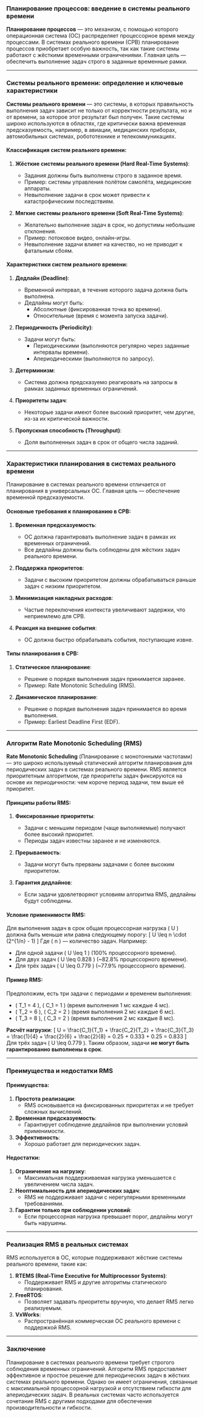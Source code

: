 ### Планирование процессов: введение в системы реального времени

**Планирование процессов** — это механизм, с помощью которого операционная система (ОС) распределяет процессорное время между процессами. В системах реального времени (СРВ) планирование процессов приобретает особую важность, так как такие системы работают с жёсткими временными ограничениями. Главная цель — обеспечить выполнение задач строго в заданные временные рамки.

---

### Системы реального времени: определение и ключевые характеристики

**Системы реального времени** — это системы, в которых правильность выполнения задач зависит не только от корректности результата, но и от времени, за которое этот результат был получен. Такие системы широко используются в областях, где критически важна временная предсказуемость, например, в авиации, медицинских приборах, автомобильных системах, робототехнике и телекоммуникациях.

#### Классификация систем реального времени:

1. **Жёсткие системы реального времени (Hard Real-Time Systems)**:

    - Задания должны быть выполнены строго в заданное время.
    - Пример: системы управления полётом самолёта, медицинские аппараты.
    - Невыполнение задачи в срок может привести к катастрофическим последствиям.

2. **Мягкие системы реального времени (Soft Real-Time Systems)**:
    - Желательно выполнение задач в срок, но допустимы небольшие отклонения.
    - Пример: потоковое видео, онлайн-игры.
    - Невыполнение задачи влияет на качество, но не приводит к фатальным сбоям.

#### Характеристики систем реального времени:

1. **Дедлайн (Deadline)**:

    - Временной интервал, в течение которого задача должна быть выполнена.
    - Дедлайны могут быть:
        - Абсолютные (фиксированная точка во времени).
        - Относительные (время с момента запуска задачи).

2. **Периодичность (Periodicity)**:

    - Задачи могут быть:
        - Периодическими (выполняются регулярно через заданные интервалы времени).
        - Апериодическими (выполняются по запросу).

3. **Детерминизм**:

    - Система должна предсказуемо реагировать на запросы в рамках заданных временных ограничений.

4. **Приоритеты задач**:

    - Некоторые задачи имеют более высокий приоритет, чем другие, из-за их критической важности.

5. **Пропускная способность (Throughput)**:
    - Доля выполненных задач в срок от общего числа заданий.

---

### Характеристики планирования в системах реального времени

Планирование в системах реального времени отличается от планирования в универсальных ОС. Главная цель — обеспечение временной предсказуемости.

#### Основные требования к планированию в СРВ:

1. **Временная предсказуемость**:

    - ОС должна гарантировать выполнение задач в рамках их временных ограничений.
    - Все дедлайны должны быть соблюдены для жёстких задач реального времени.

2. **Поддержка приоритетов**:

    - Задачи с высоким приоритетом должны обрабатываться раньше задач с низким приоритетом.

3. **Минимизация накладных расходов**:

    - Частые переключения контекста увеличивают задержки, что неприемлемо для СРВ.

4. **Реакция на внешние события**:
    - ОС должна быстро обрабатывать события, поступающие извне.

#### Типы планирования в СРВ:

1. **Статическое планирование**:

    - Решение о порядке выполнения задач принимается заранее.
    - Пример: Rate Monotonic Scheduling (RMS).

2. **Динамическое планирование**:
    - Решение о порядке выполнения задач принимается во время выполнения.
    - Пример: Earliest Deadline First (EDF).

---

### Алгоритм Rate Monotonic Scheduling (RMS)

**Rate Monotonic Scheduling** (Планирование с монотонными частотами) — это широко используемый статический алгоритм планирования для периодических задач в системах реального времени. RMS является приоритетным алгоритмом, где приоритеты задач фиксируются на основе их периодичности: чем короче период задачи, тем выше её приоритет.

#### Принципы работы RMS:

1. **Фиксированные приоритеты**:

    - Задачи с меньшим периодом (чаще выполняемые) получают более высокий приоритет.
    - Периоды задач известны заранее и не изменяются.

2. **Прерываемость**:

    - Задачи могут быть прерваны задачами с более высоким приоритетом.

3. **Гарантия дедлайнов**:
    - Если задачи удовлетворяют условиям алгоритма RMS, дедлайны будут соблюдены.

#### Условие применимости RMS:

Для выполнения задач в срок общая процессорная нагрузка \( U \) должна быть меньше или равна следующему порогу:
\[
U \leq n \cdot (2^{1/n} - 1)
\]
Где \( n \) — количество задач. Например:

-   Для одной задачи \( U \leq 1 \) (100% процессорного времени).
-   Для двух задач \( U \leq 0.828 \) (~82.8% процессорного времени).
-   Для трёх задач \( U \leq 0.779 \) (~77.9% процессорного времени).

#### Пример RMS:

Предположим, есть три задачи с периодами и временем выполнения:

-   \( T_1 = 4 \), \( C_1 = 1 \) (время выполнения 1 мс каждые 4 мс).
-   \( T_2 = 6 \), \( C_2 = 2 \) (время выполнения 2 мс каждые 6 мс).
-   \( T_3 = 8 \), \( C_3 = 2 \) (время выполнения 2 мс каждые 8 мс).

**Расчёт нагрузки**:
\[
U = \frac{C_1}{T_1} + \frac{C_2}{T_2} + \frac{C_3}{T_3} = \frac{1}{4} + \frac{2}{6} + \frac{2}{8} = 0.25 + 0.333 + 0.25 = 0.833
\]
Для трёх задач \( U \leq 0.779 \). Таким образом, задачи **не могут быть гарантированно выполнены в срок**.

---

### Преимущества и недостатки RMS

#### Преимущества:

1. **Простота реализации**:
    - RMS основывается на фиксированных приоритетах и не требует сложных вычислений.
2. **Временная предсказуемость**:
    - Гарантирует соблюдение дедлайнов при выполнении условий применимости.
3. **Эффективность**:
    - Хорошо работает для периодических задач.

#### Недостатки:

1. **Ограничение на нагрузку**:
    - Максимальная поддерживаемая нагрузка уменьшается с увеличением числа задач.
2. **Неоптимальность для апериодических задач**:
    - RMS не поддерживает задачи с нерегулярными временными требованиями.
3. **Гарантии только при соблюдении условий**:
    - Если процессорная нагрузка превышает порог, дедлайны могут быть нарушены.

---

### Реализация RMS в реальных системах

RMS используется в ОС, которые поддерживают жёсткие системы реального времени, такие как:

1. **RTEMS (Real-Time Executive for Multiprocessor Systems)**:
    - Поддерживает RMS и другие алгоритмы статического планирования.
2. **FreeRTOS**:
    - Позволяет задавать приоритеты вручную, что делает RMS легко реализуемым.
3. **VxWorks**:
    - Распространённая коммерческая ОС реального времени с поддержкой RMS.

---

### Заключение

Планирование в системах реального времени требует строгого соблюдения временных ограничений. Алгоритм RMS предоставляет эффективное и простое решение для периодических задач в жёстких системах реального времени. Однако он имеет ограничения, связанные с максимальной процессорной нагрузкой и отсутствием гибкости для апериодических задач. В реальных системах часто используется сочетание RMS с другими подходами для обеспечения производительности и гибкости.
